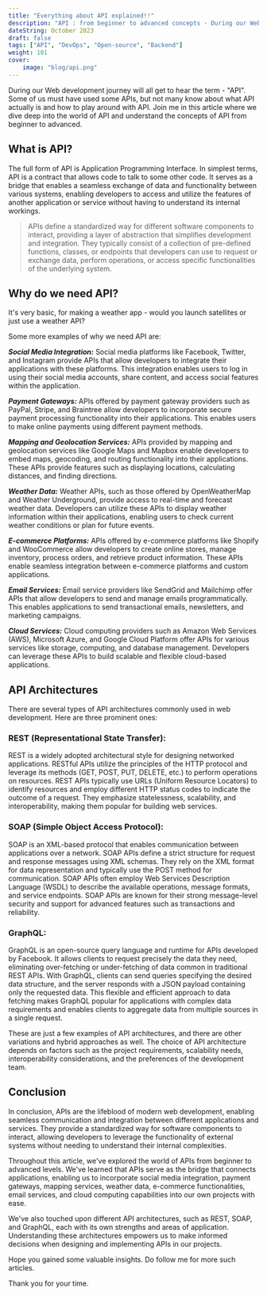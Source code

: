```yaml
---
title: "Everything about API explained!!"
description: "API : from beginner to advanced concepts · During our Web development journey will all get to hear the term - API. Some of us must have used some APIs,..."
dateString: October 2023
draft: false
tags: ["API", "DevOps", "Open-source", "Backend"]
weight: 101
cover:
    image: "blog/api.png"
---
```


During our Web development journey will all get to hear the term - "API". Some of us must have used some APIs, but not many know about what API actually is and how to play around with API. Join me in this article where we dive deep into the world of API and understand the concepts of API from beginner to advanced.

## What is API?
The full form of API is Application Programming Interface. In simplest terms, API is a contract that allows code to talk to some other code. It serves as a bridge that enables a seamless exchange of data and functionality between various systems, enabling developers to access and utilize the features of another application or service without having to understand its internal workings.

> APIs define a standardized way for different software components to interact, providing a layer of abstraction that simplifies development and integration. They typically consist of a collection of pre-defined functions, classes, or endpoints that developers can use to request or exchange data, perform operations, or access specific functionalities of the underlying system.

## Why do we need API?
It's very basic, for making a weather app - would you launch satellites or just use a weather API?

Some more examples of why we need API are:

***Social Media Integration:*** Social media platforms like Facebook, Twitter, and Instagram provide APIs that allow developers to integrate their applications with these platforms. This integration enables users to log in using their social media accounts, share content, and access social features within the application.

***Payment Gateways:*** APIs offered by payment gateway providers such as PayPal, Stripe, and Braintree allow developers to incorporate secure payment processing functionality into their applications. This enables users to make online payments using different payment methods.

***Mapping and Geolocation Services:*** APIs provided by mapping and geolocation services like Google Maps and Mapbox enable developers to embed maps, geocoding, and routing functionality into their applications. These APIs provide features such as displaying locations, calculating distances, and finding directions.

***Weather Data:*** Weather APIs, such as those offered by OpenWeatherMap and Weather Underground, provide access to real-time and forecast weather data. Developers can utilize these APIs to display weather information within their applications, enabling users to check current weather conditions or plan for future events.

***E-commerce Platforms:*** APIs offered by e-commerce platforms like Shopify and WooCommerce allow developers to create online stores, manage inventory, process orders, and retrieve product information. These APIs enable seamless integration between e-commerce platforms and custom applications.

***Email Services:*** Email service providers like SendGrid and Mailchimp offer APIs that allow developers to send and manage emails programmatically. This enables applications to send transactional emails, newsletters, and marketing campaigns.

***Cloud Services:*** Cloud computing providers such as Amazon Web Services (AWS), Microsoft Azure, and Google Cloud Platform offer APIs for various services like storage, computing, and database management. Developers can leverage these APIs to build scalable and flexible cloud-based applications.

## API Architectures
There are several types of API architectures commonly used in web development. Here are three prominent ones:

### REST (Representational State Transfer): 
REST is a widely adopted architectural style for designing networked applications. RESTful APIs utilize the principles of the HTTP protocol and leverage its methods (GET, POST, PUT, DELETE, etc.) to perform operations on resources. REST APIs typically use URLs (Uniform Resource Locators) to identify resources and employ different HTTP status codes to indicate the outcome of a request. They emphasize statelessness, scalability, and interoperability, making them popular for building web services.

### SOAP (Simple Object Access Protocol):
SOAP is an XML-based protocol that enables communication between applications over a network. SOAP APIs define a strict structure for request and response messages using XML schemas. They rely on the XML format for data representation and typically use the POST method for communication. SOAP APIs often employ Web Services Description Language (WSDL) to describe the available operations, message formats, and service endpoints. SOAP APIs are known for their strong message-level security and support for advanced features such as transactions and reliability.

### GraphQL:
GraphQL is an open-source query language and runtime for APIs developed by Facebook. It allows clients to request precisely the data they need, eliminating over-fetching or under-fetching of data common in traditional REST APIs. With GraphQL, clients can send queries specifying the desired data structure, and the server responds with a JSON payload containing only the requested data. This flexible and efficient approach to data fetching makes GraphQL popular for applications with complex data requirements and enables clients to aggregate data from multiple sources in a single request.

These are just a few examples of API architectures, and there are other variations and hybrid approaches as well. The choice of API architecture depends on factors such as the project requirements, scalability needs, interoperability considerations, and the preferences of the development team.

## Conclusion
In conclusion, APIs are the lifeblood of modern web development, enabling seamless communication and integration between different applications and services. They provide a standardized way for software components to interact, allowing developers to leverage the functionality of external systems without needing to understand their internal complexities.

Throughout this article, we've explored the world of APIs from beginner to advanced levels. We've learned that APIs serve as the bridge that connects applications, enabling us to incorporate social media integration, payment gateways, mapping services, weather data, e-commerce functionalities, email services, and cloud computing capabilities into our own projects with ease.

We've also touched upon different API architectures, such as REST, SOAP, and GraphQL, each with its own strengths and areas of application. Understanding these architectures empowers us to make informed decisions when designing and implementing APIs in our projects.

Hope you gained some valuable insights. Do follow me for more such articles.

Thank you for your time.